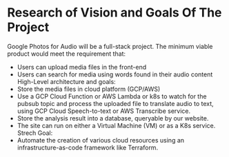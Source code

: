# Research of Vision and Goals Of The Project

Google Photos for Audio will be a full-stack project. The minimum viable product would meet the requirement that:
* Users can upload media files in the front-end
* Users can search for media using words found in their audio content
High-Level architecture and goals:
* Store the media files in cloud platform (GCP/AWS)
* Use a GCP Cloud Function or AWS Lambda or k8s to watch for the pubsub topic and process the uploaded file to translate
 audio to text, using GCP Cloud Speech-to-text or AWS Transcribe service.
* Store the analysis result into a database, queryable by our website.
* The site can run on either a Virtual Machine (VM) or as a K8s service.
Strech Goal:
* Automate the creation of various cloud resources using an infrastructure-as-code framework like Terraform.
